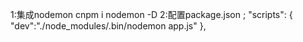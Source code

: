 1:集成nodemon  cnpm i nodemon  -D
2:配置package.json ;
  "scripts": {
    "dev":"./node_modules/.bin/nodemon app.js"
  },